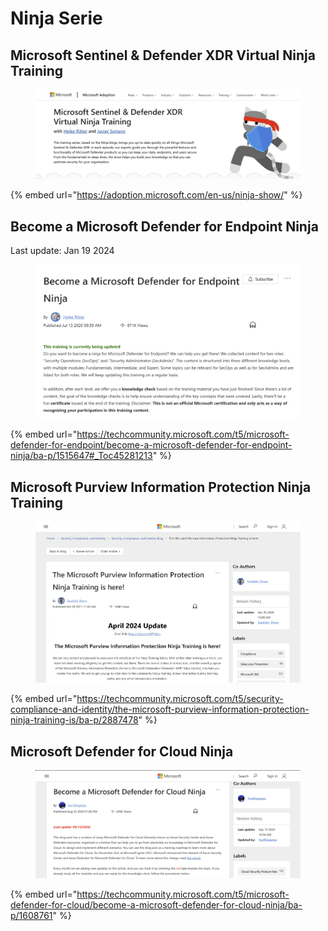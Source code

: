# Ninja Serie

## Microsoft Sentinel & Defender XDR Virtual Ninja Training

<figure><img src="../../.gitbook/assets/image (28).png" alt=""><figcaption></figcaption></figure>

{% embed url="https://adoption.microsoft.com/en-us/ninja-show/" %}



## Become a Microsoft Defender for Endpoint Ninja

Last update: ‎Jan 19 2024

<figure><img src="../../.gitbook/assets/image (3) (1).png" alt=""><figcaption></figcaption></figure>

{% embed url="https://techcommunity.microsoft.com/t5/microsoft-defender-for-endpoint/become-a-microsoft-defender-for-endpoint-ninja/ba-p/1515647#_Toc45281213" %}

## Microsoft Purview Information Protection Ninja Training

<figure><img src="../../.gitbook/assets/image (1).png" alt=""><figcaption></figcaption></figure>

{% embed url="https://techcommunity.microsoft.com/t5/security-compliance-and-identity/the-microsoft-purview-information-protection-ninja-training-is/ba-p/2887478" %}

## Microsoft Defender for Cloud Ninja

<figure><img src="../../.gitbook/assets/image (3).png" alt=""><figcaption></figcaption></figure>

{% embed url="https://techcommunity.microsoft.com/t5/microsoft-defender-for-cloud/become-a-microsoft-defender-for-cloud-ninja/ba-p/1608761" %}











